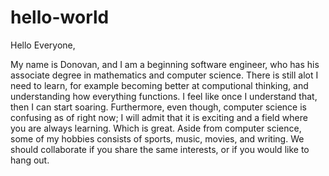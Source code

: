 # hello-world

Hello Everyone,

My name is Donovan, and I am a beginning software engineer, who has his associate degree in mathematics and computer science. There is still alot I need to learn, for example becoming better at computional thinking, and understanding how everything functions. I feel like once I understand that, then I can start soaring. Furthermore, even though, computer science is confusing as of right now; I will admit that it is exciting and a field where you are always learning. Which is great. Aside from computer science, some of my hobbies consists of sports, music, movies, and writing. We should collaborate if you share the same interests, or if you would like to hang out. 
